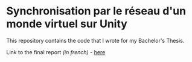 Synchronisation par le réseau d'un monde virtuel sur Unity
===

This repository contains the code that I wrote for my Bachelor's Thesis.

Link to the final report *(in french)* - [here](https://github.com/Yayap13/Bachelor/thesis.pdf)